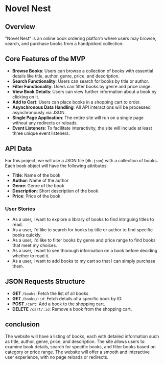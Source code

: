 # Novel Nest
## Overview
"Novel Nest" is an online book ordering platform where users may browse, search, and purchase books from a handpicked collection. 
## Core Features of the MVP

 -  **Browse Books**: Users can browse a collection of books with essential details like title, author, genre, price, and description.
 -  **Search Functionality**: Users can search for books by title or author.
 -  **Filter Functionality**: Users can filter books by genre and price range.
 -  **View Book Details**: Users can view further information about a book by clicking on it.
 -  **Add to Cart**: Users can place books in a shopping cart to order.
 -  **Asynchronous Data Handling**: All API interactions will be processed asynchronously via JSON.
 -  **Single Page Application**: The entire site will run on a single page without any redirects or reloads.
 -  **Event Listeners**: To facilitate interactivity, the site will include at least three unique event listeners.
## API Data
For this project, we will use a JSON file (`db.json`) with a collection of books. Each book object will have the following attributes:

 -   **Title**: Name of the book
 -   **Author**: Name of the author
 -   **Genre**: Genre of the book
 -   **Description**: Short description of the book
 -   **Price**: Price of the book
### User Stories
 - As a user, I want to explore a library of books to find intriguing titles to read.  
- As a user, I'd like to search for books by title or author to find specific books quickly.  
- As a user, I'd like to filter books by genre and price range to find books that meet my choices.  
- As a user, I want to see thorough information on a book before deciding whether to read it.  
- As a user, I want to add books to my cart so that I can simply purchase them.
## JSON Requests Structure

-   **GET** `/books`: Fetch the list of all books.
-   **GET** `/books/:id`: Fetch details of a specific book by ID.
-   **POST** `/cart`: Add a book to the shopping cart.
-   **DELETE** `/cart/:id`: Remove a book from the shopping cart.
## conclusion
The website will have a listing of books, each with detailed information such as title, author, genre, price, and description. The site allows users to examine book details, search for specific books, and filter books based on category or price range. The website will offer a smooth and interactive user experience, with no page reloads or redirects.